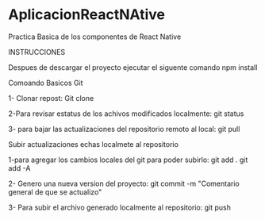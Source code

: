 # AplicacionReactNAtive
Practica Basica de los componentes de React Native

INSTRUCCIONES

Despues de descargar el proyecto ejecutar el siguente comando npm install 


Comoando Basicos Git

1- Clonar repost: Git clone

2-Para revisar estatus de los achivos modificados localmente: git status

3- para bajar las actualizaciones del repositorio remoto al local: git pull


Subir actualizaciones echas localmete al repositorio

1-para agregar los cambios locales del git para poder subirlo:  git add .     git add -A

2- Genero una nueva version del proyecto: git commit -m "Comentario general de que se actualizo"

3- Para subir el archivo generado localmente al repositorio: git push
